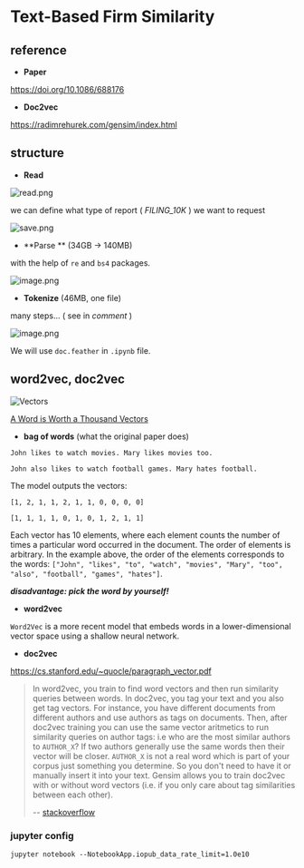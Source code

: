 # Text-Based Firm Similarity

## reference

- **Paper**

https://doi.org/10.1086/688176

- **Doc2vec**

https://radimrehurek.com/gensim/index.html

## structure

- **Read**

![read.png](https://i.loli.net/2021/11/10/MiUpwOt6clav2Pn.png)

we can define what type of report ( *FILING_10K* ) we want to request

![save.png](https://i.loli.net/2021/11/10/xQsyjZzd7BH2T4l.png)

- **Parse ** (34GB -> 140MB)

with the help of `re` and `bs4` packages.

![image.png](https://i.loli.net/2021/11/10/CutjHvmJXBw2kUy.png)

- **Tokenize** (46MB, one file)

many steps... ( see in *comment* )

![image.png](https://i.loli.net/2021/11/10/esA8cTKNwuObQk1.png)

We will use `doc.feather` in `.ipynb` file.

## word2vec, doc2vec

![Vectors](https://multithreaded.stitchfix.com/assets/images/blog/vectors.gif)

[A Word is Worth a Thousand Vectors](https://multithreaded.stitchfix.com/blog/2015/03/11/word-is-worth-a-thousand-vectors/)

- **bag of words** (what the original paper does)

`John likes to watch movies. Mary likes movies too.`

`John also likes to watch football games. Mary hates football.`

The model outputs the vectors:

`[1, 2, 1, 1, 2, 1, 1, 0, 0, 0, 0]`

`[1, 1, 1, 1, 0, 1, 0, 1, 2, 1, 1]`

Each vector has 10 elements, where each element counts the number of times a particular word occurred in the document. The order of elements is arbitrary. In the example above, the order of the elements corresponds to the words: `["John", "likes", "to", "watch", "movies", "Mary", "too", "also", "football", "games", "hates"]`.

***disadvantage: pick the word by yourself!***

- **word2vec**

`Word2Vec` is a more recent model that embeds words in a lower-dimensional vector space using a shallow neural network.

- **doc2vec**

https://cs.stanford.edu/~quocle/paragraph_vector.pdf

> In word2vec, you train to find word vectors and then run similarity queries between words. In doc2vec, you tag your text and you also get tag vectors. For instance, you have different documents from different authors and use authors as tags on documents. Then, after doc2vec training you can use the same vector aritmetics to run similarity queries on author tags: i.e who are the most similar authors to `AUTHOR_X`? If two authors generally use the same words then their vector will be closer. `AUTHOR_X` is not a real word which is part of your corpus just something you determine. So you don't need to have it or manually insert it into your text. Gensim allows you to train doc2vec with or without word vectors (i.e. if you only care about tag similarities between each other).
>
> -- [stackoverflow](https://stackoverflow.com/questions/42827175/gensim-what-is-difference-between-word2vec-and-doc2vec)

### jupyter config

```
jupyter notebook --NotebookApp.iopub_data_rate_limit=1.0e10
```

